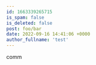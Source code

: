 ```yaml
---
id: 1663339265715
is_spam: false
is_deleted: false
post: foo/bar
date: 2022-09-16 14:41:06 +0000
author_fullname: 'test'
---
```


comm
